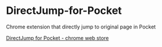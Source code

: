 # DirectJump-for-Pocket
Chrome extension that directly jump to original page in Pocket

[DirectJump for Pocket - chrome web store](https://chrome.google.com/webstore/detail/directjump-for-pocket/hinnhpncbihcfjacbhehgadjhdpdaaic/related)

